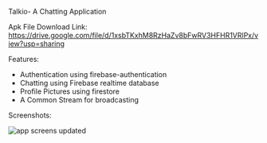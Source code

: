 Talkio- A Chatting Application

Apk File Download Link: 
https://drive.google.com/file/d/1xsbTKxhM8RzHaZv8bFwRV3HFHR1VRlPx/view?usp=sharing

Features:
  - Authentication using firebase-authentication
  - Chatting using Firebase realtime database
  - Profile Pictures using firestore
  - A Common Stream for broadcasting
    
Screenshots: 

![app screens updated](https://github.com/harshjoshi004/Talkio-ChattingApp/assets/138373025/14381c28-0cfc-4d9a-a33e-4f903a651809)
